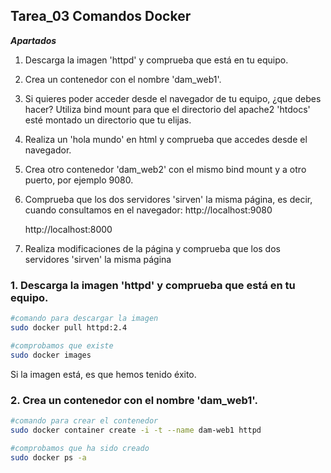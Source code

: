 ## Tarea_03 Comandos Docker

***Apartados***
1. Descarga la imagen 'httpd' y comprueba que está en tu equipo.
2. Crea un contenedor con el nombre 'dam_web1'.
3. Si quieres poder acceder desde el navegador de tu equipo, ¿que debes hacer?
   Utiliza bind mount para que el directorio del apache2 'htdocs' esté montado un directorio que tu elijas.
4. Realiza un 'hola mundo' en html y comprueba que accedes desde el navegador.
5. Crea otro contenedor 'dam_web2' con el mismo bind mount y a otro puerto, por ejemplo 9080.
6. Comprueba que los dos servidores 'sirven' la misma página, es decir, cuando consultamos en el navegador:
   http://localhost:9080

   http://localhost:8000
7. Realiza modificaciones de la página y comprueba que los dos servidores 'sirven' la misma página



### 1. Descarga la imagen 'httpd' y comprueba que está en tu equipo.
```bash
#comando para descargar la imagen
sudo docker pull httpd:2.4

#comprobamos que existe
sudo docker images
```
Si la imagen está, es que hemos tenido éxito.

### 2. Crea un contenedor con el nombre 'dam_web1'.
```bash
#comando para crear el contenedor
sudo docker container create -i -t --name dam-web1 httpd

#comprobamos que ha sido creado
sudo docker ps -a
```

